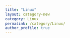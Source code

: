 ```yaml
---
title: "Linux"
layout: category-new
category: Linux
permalink: /category/Linux/
author_profile: true
---
```

